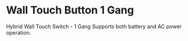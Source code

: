 # Wall Touch Button 1 Gang

Hybrid Wall Touch Switch - 1 Gang
Supports both battery and AC power operation.
